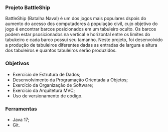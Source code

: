 ### Projeto BattleShip 
BattleShip (Batalha Naval) é um dos jogos mais populares dspois do aumento do acesso dos computadores à população civil, cujo objetivo do jogo é encontrar barcos posicionados em um tabuleiro oculto. Os barcos podem estar psosicionados na vertical e horizontal entre os limites do tabukeiro e cada barco possui seu tamanho.
Neste projeto, foi desenvolvido a produção de tabuleiros diferentes dadas as entradas de largura e altura dos tabuleiros e quantos tabuleiros serão produzidos.

### Objetivos

- Exercício de Estrutura de Dados;
- Desenvolvimento da Programação Orientada a Objetos;
- Exercício da Organização de Software;
- Exercício da Arquitetura MVC;
- Uso de versionamento de código.

### Ferramentas 
- Java 17;
- Git.

